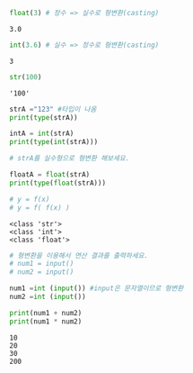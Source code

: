 ```python
float(3) # 정수 => 실수로 형변환(casting)
```




    3.0




```python
int(3.6) # 실수 => 정수로 형변환(casting)
```




    3




```python
str(100)
```




    '100'




```python
strA ="123" #타입이 나옴
print(type(strA))

intA = int(strA)
print(type(int(strA)))

# strA를 실수형으로 형변환 해보세요.

floatA = float(strA)
print(type(float(strA)))

# y = f(x)
# y = f( f(x) )

```

    <class 'str'>
    <class 'int'>
    <class 'float'>
    


```python
# 형변환을 이용해서 연산 결과를 출력하세요.
# num1 = input()
# num2 = input()

num1 =int (input()) #input은 문자열이므로 형변환
num2 =int (input())

print(num1 + num2)
print(num1 * num2)
```

    10
    20
    30
    200
    
